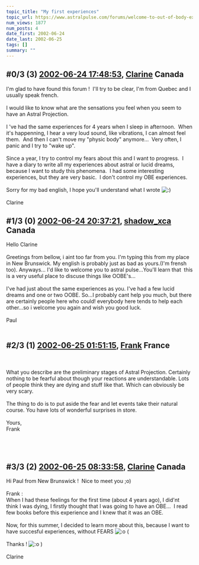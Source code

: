 ```yaml
---
topic_title: "My first experiences"
topic_url: https://www.astralpulse.com/forums/welcome-to-out-of-body-experiences!/my-first-experiences-1223
num_views: 1877
num_posts: 4
date_first: 2002-06-24
date_last: 2002-06-25
tags: []
summary: ""
---
```


## \#0/3 (3) [2002-06-24 17:48:53](https://www.astralpulse.com/forums/index.php?msg=116961), [Clarine](https://www.astralpulse.com/forums/profile/?u=730) Canada ##
<section>
I'm glad to have found this forum !  I'll try to be clear, I'm from Quebec and I usually speak french.
<br>
<br>
I would like to know what are the sensations you feel when you seem to have an Astral Projection.
<br>
<br>
I 've had the same experiences for 4 years when I sleep in afternoon.  When it's happenning, I hear a very loud sound, like vibrations, I can almost feel them.  And then I can't move my "physic body" anymore...  Very often, I panic and I try to "wake up".
<br>
<br>
Since a year, I try to control my fears about this and I want to progress.  I have a diary to write all my experiences about astral or lucid dreams, because I want to study this phenomena.  I had some interesting experiences, but they are very basic.  I don't control my OBE experiences.
<br>
<br>
Sorry for my bad english, I hope you'll understand what I wrote
<img alt=":)" class="smiley" src="https://www.astralpulse.com/forums/Smileys/fugue/smiley.png" title="Smiley"/>
<br>
<br>
Clarine
</section>

## \#1/3 (0) [2002-06-24 20:37:21](https://www.astralpulse.com/forums/index.php?msg=7318), [shadow_xca](https://www.astralpulse.com/forums/profile/?u=494) Canada ##
<section>
Hello Clarine
<br>
<br>
Greetings from bellow, i aint too far from you. I'm typing this from my place in New Brunswick. My english is probably just as bad as yours.(I'm frensh too). Anyways... I'd like to welcome you to astral pulse...You'll learn that  this is a very useful place to discuse things like OOBE's...
<br>
<br>
I've had just about the same experiences as you. I've had a few lucid dreams and one or two OOBE. So...I probably cant help you much, but there are certainly people here who could! everybody here tends to help each other...so i welcome you again and wish you good luck.
<br>
<br>
Paul
<br>
<br>
</section>

## \#2/3 (1) [2002-06-25 01:51:15](https://www.astralpulse.com/forums/index.php?msg=7334), [Frank](https://www.astralpulse.com/forums/profile/?u=359) France ##
<section>
<br>
<br>
What you describe are the preliminary stages of Astral Projection. Certainly nothing to be fearful about though your reactions are understandable. Lots of people think they are dying and stuff like that. Which can obviously be very scary.
<br>
<br>
The thing to do is to put aside the fear and let events take their natural course. You have lots of wonderful surprises in store.
<br>
<br>
Yours,
<br>
Frank
<br>
<br>
<br>
<br>
</section>

## \#3/3 (2) [2002-06-25 08:33:58](https://www.astralpulse.com/forums/index.php?msg=7342), [Clarine](https://www.astralpulse.com/forums/profile/?u=730) Canada ##
<section>
Hi Paul from New Brunswick !  Nice to meet you ;o)
<br>
<br>
Frank :
<br>
When I had these feelings for the first time (about 4 years ago), I did'nt think I was dying, I firstly thought that I was going to have an OBE...  I read few books before this experience and I knew that it was an OBE.
<br>
<br>
Now, for this summer, I decided to learn more about this, because I want to have succesful experiences, without FEARS
<img alt=":o" class="smiley" src="https://www.astralpulse.com/forums/Smileys/fugue/shocked.png" title="Shocked"/>
(
<br>
<br>
Thanks !
<img alt=":o" class="smiley" src="https://www.astralpulse.com/forums/Smileys/fugue/shocked.png" title="Shocked"/>
)
<br>
<br>
Clarine
</section>